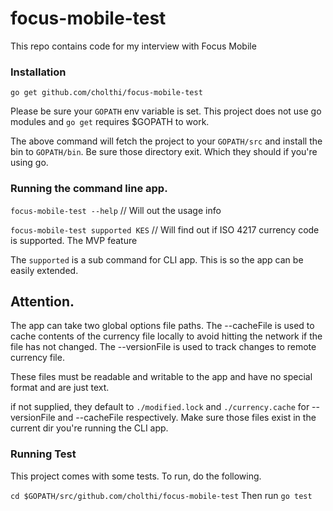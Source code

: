 # focus-mobile-test
This repo contains code for my interview with Focus Mobile

### Installation
 `go get github.com/cholthi/focus-mobile-test`

 Please be sure your `GOPATH` env variable is set. This project does not use go modules and `go get` requires $GOPATH to work.

 The above command will fetch the project to your `GOPATH/src` and install the bin to `GOPATH/bin`. Be sure those directory exit. Which they should if you're using go.

 ### Running the command line app.

 `focus-mobile-test --help` // Will out the usage info

 `focus-mobile-test supported KES` // Will find out if ISO 4217 currency code is supported. The MVP feature

 The `supported` is a sub command for CLI app. This is so the app can be easily extended.


 ## Attention.
  The app can take two global options file paths. The --cacheFile is used to cache contents of the currency file locally to avoid hitting the network if the file has not changed.
  The --versionFile is used to track changes to remote currency file.

  These files must be readable and writable to the app and have no special format and are just text.

  if not supplied, they default to `./modified.lock` and `./currency.cache` for --versionFile and --cacheFile respectively. Make sure those files exist in the current dir you're running the CLI app.

  ### Running Test
   This project comes with some tests. To run, do the following.

   `cd $GOPATH/src/github.com/cholthi/focus-mobile-test`
   Then run
   `go test`

